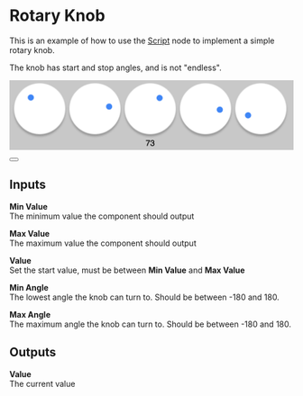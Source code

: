 # Rotary Knob

This is an example of how to use the [Script](/nodes/javascript/script) node to implement a simple rotary knob.

The knob has start and stop angles, and is not "endless".

<div class="ndl-images">
    <img src="/snippets/rotary-knob/rotary-knob.png" class="ndl-image med">
<button class="ndl-import-button" onClick='importIntoNoodl("/snippets/rotary-knob/rotary-knob-1.0.1.zip")'></button>
</div>

## Inputs

**Min Value**  
The minimum value the component should output

**Max Value**  
The maximum value the component should output

**Value**  
Set the start value, must be between **Min Value** and **Max Value**

**Min Angle**  
The lowest angle the knob can turn to. Should be between -180 and 180.

**Max Angle**  
The maximum angle the knob can turn to. Should be between -180 and 180.

## Outputs

**Value**  
The current value
